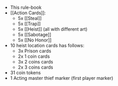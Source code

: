 - This rule-book
- [[Action Cards]]:
	- 5x [[Steal]]
	- 5x [[Trap]]
	- 5x [[Heist]] (all with different art)
	- 5x [[Sabotage]]
	- 5x [[No Honor]]
- 10 heist location cards has follows:
	- 3x Prison cards
	- 2x 1 coin cards
	- 3x 2 coins cards
	- 2x 3 coins cards
- 31 coin tokens
- 1 Acting master thief marker (first player marker)